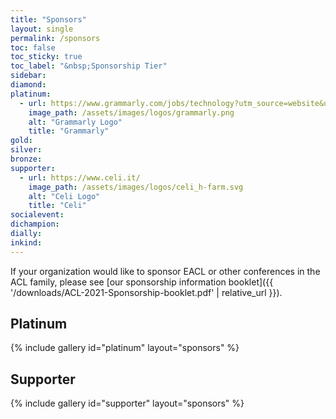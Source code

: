 ```yaml
---
title: "Sponsors"
layout: single
permalink: /sponsors
toc: false
toc_sticky: true
toc_label: "&nbsp;Sponsorship Tier"
sidebar:
diamond:
platinum:
  - url: https://www.grammarly.com/jobs/technology?utm_source=website&utm_medium=logo&utm_campaign=eacl_sponsors
    image_path: /assets/images/logos/grammarly.png
    alt: "Grammarly Logo"
    title: "Grammarly"
gold:
silver:
bronze:
supporter:
  - url: https://www.celi.it/
    image_path: /assets/images/logos/celi_h-farm.svg
    alt: "Celi Logo"
    title: "Celi"
socialevent:
dichampion:
dially:
inkind:
---
```


If your organization would like to sponsor EACL or other conferences in the ACL family, please see [our sponsorship information booklet]({{ '/downloads/ACL-2021-Sponsorship-booklet.pdf' | relative_url }}).

## Platinum

{% include gallery id="platinum" layout="sponsors" %}

## Supporter

{% include gallery id="supporter" layout="sponsors" %}